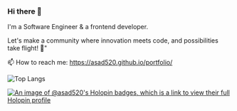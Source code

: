 ### Hi there 👋

I'm a Software Engineer & a frontend developer.

Let's make a community where innovation meets code, and possibilities take flight! 🌟"

📫 How to reach me: https://asad520.github.io/portfolio/

![Top Langs](https://github-readme-stats.vercel.app/api/top-langs/?username=asad520&layout=compact)


[![An image of @asad520's Holopin badges, which is a link to view their full Holopin profile](https://holopin.me/asad520)](https://holopin.io/@asad520)



<!--
**Asad520/Asad520** is a ✨ _special_ ✨ repository because its `README.md` (this file) appears on your GitHub profile.

Here are some ideas to get you started:

- 🔭 I’m currently working on ...
- 🌱 I’m currently learning ...
- 👯 I’m looking to collaborate on ...
- 🤔 I’m looking for help with ...
- 💬 Ask me about ...
- 📫 How to reach me: ...
- 😄 Pronouns: ...
- ⚡ Fun fact: ...
-->
